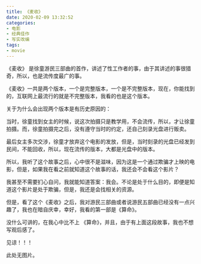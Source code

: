 ```yaml
---
title: 《麦收》
date: 2020-02-09 13:32:52
categories:
- 电影
- 经典佳作
- 写实改编
tags:
- movie
---
```

《麦收》 是徐童游民三部曲的首作，讲述了性工作者的事，由于其讲述的事很猎奇，所以，也是流传度最广的事。

《麦收》一共是两个版本，一个是完整版本，一个是不完整版本，现在，你能找到的，互联网上最流行的就是不完整版本，我看的也是这个版本。

关于为什么会出现两个版本是有历史原因的：

当时，徐童找到女主的时候，说这次拍摄只是教学用，不会流传，所以，才让徐童拍摄。而，徐童拍摄完之后，没有遵守当时的约定，还自己刻录光盘进行贩卖。

最后女主多次交涉，徐童才放弃这个电影的发放，但是，当时刻录的光盘已经发到民间，不能回收，所以，现在流传的版本，大都是光盘中的版本。

所以，我听了这个故事之后，心中很不是滋味，因为这是一个通过欺骗才上映的电影，但是，如果我在看之前就知道这个故事的话，我还会不会看这个影片？

我甚至不需要扪心自问，我就能知道答案：我会。不论是处于什么目的，即便是知道这个影片是处于欺骗，但是，我还是会找相关的资源。

但是，看了这个《麦收》之后，我对游民三部曲或者说游民五部曲已经没有一点兴趣了，我也在暗自庆幸，幸好，我看的第一部是《算命》。

<!-- more -->

没什么可讲的，在我心中比不上 《算命》，并且，由于有上面这段故事，我也不想写观后感了。

见谅！！！

此处无图片。